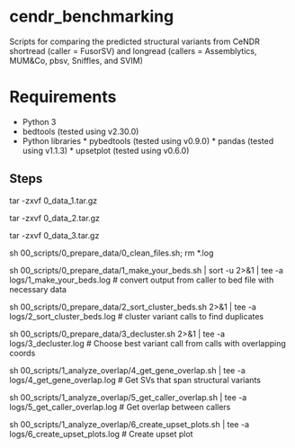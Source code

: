 # cendr_benchmarking

Scripts for comparing the predicted structural variants from CeNDR shortread (caller = FusorSV) and longread (callers = Assemblytics, MUM&Co, pbsv, Sniffles, and SVIM)

# Requirements

* Python 3
* bedtools (tested using v2.30.0)
* Python libraries
        * pybedtools (tested using v0.9.0)
        * pandas (tested using v1.1.3)
        * upsetplot (tested using v0.6.0)

## Steps

tar -zxvf 0_data_1.tar.gz

tar -zxvf 0_data_2.tar.gz

tar -zxvf 0_data_3.tar.gz

sh 00_scripts/0_prepare_data/0_clean_files.sh; rm *.log

sh 00_scripts/0_prepare_data/1_make_your_beds.sh | sort -u 2>&1 | tee -a logs/1_make_your_beds.log # convert output from caller to bed file with necessary data

sh 00_scripts/0_prepare_data/2_sort_cluster_beds.sh 2>&1 | tee -a logs/2_sort_cluster_beds.log # cluster variant calls to find duplicates

sh 00_scripts/0_prepare_data/3_decluster.sh 2>&1 | tee -a logs/3_decluster.log # Choose best variant call from calls with overlapping coords

sh 00_scripts/1_analyze_overlap/4_get_gene_overlap.sh | tee -a logs/4_get_gene_overlap.log # Get SVs that span structural variants

sh 00_scripts/1_analyze_overlap/5_get_caller_overlap.sh | tee -a logs/5_get_caller_overlap.log # Get overlap between callers

sh 00_scripts/1_analyze_overlap/6_create_upset_plots.sh | tee -a logs/6_create_upset_plots.log # Create upset plot
